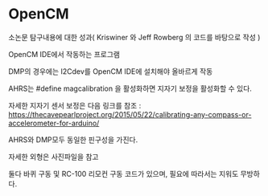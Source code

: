 # OpenCM

소논문 탐구내용에 대한 성과( Kriswiner 와 Jeff Rowberg 의 코드를 바탕으로 작성 ) 

OpenCM IDE에서 작동하는 프로그램

DMP의 경우에는 I2Cdev를 OpenCM IDE에 설치해야 올바르게 작동 

AHRS는 #define magcalibration 을 활성화하면 지자기 보정을 활성화할 수 있다. 

자세한 지자기 센서 보정은 다음 링크를 참조 : https://thecavepearlproject.org/2015/05/22/calibrating-any-compass-or-accelerometer-for-arduino/

AHRS와 DMP모두 동일한 핀구성을 가진다. 

자세한 외형은 사진파일을 참고

둘다 바퀴 구동 및 RC-100 리모컨 구동 코드가 있으며, 필요에 따라서는 지워도 무방하다.
